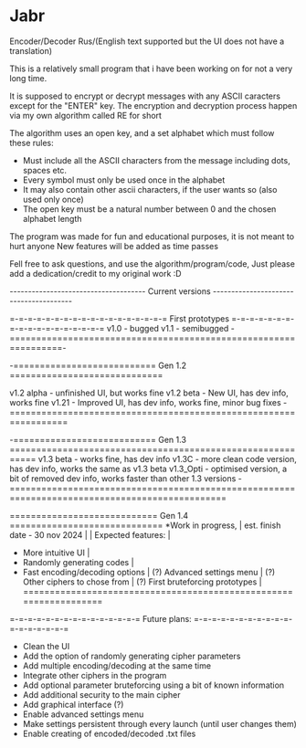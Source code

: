 # Jabr
Encoder/Decoder Rus/(English text supported but the UI does not have a translation)

This is a relatively small program that i have been working on for not a very long time.

It is supposed to encrypt or decrypt messages with any ASCII caracters except for the "ENTER" key.
The encryption and decryption process happen via my own algorithm called RE for short

The algorithm uses an open key, and a set alphabet which must follow these rules:
 - Must include all the ASCII characters from the message including dots, spaces etc.
 - Every symbol must only be used once in the alphabet
 - It may also contain other ascii characters, if the user wants so (also used only once)
 - The open key must be a natural number between 0 and the chosen alphabet length

The program was made for fun and educational purposes, it is not meant to hurt anyone
New features will be added as time passes

Fell free to ask questions, and use the algorithm/program/code, 
Just please add a dedication/credit to my original work :D




------------------------------------- Current versions ---------------------------------------

=-=-=-=-=-=-=-=-=-=-=-=-=-=-=-=-=-= First prototypes =-=-=-=-=-=-=-=-=-=-=-=-=-=-=-=-=-=
v1.0 - bugged
v1.1 - semibugged
-================================================================-

-=========================== Gen 1.2 =============================

v1.2 alpha - unfinished UI, but works fine
v1.2 beta - New UI, has dev info, works fine
v1.21 - Improved UI, has dev info, works fine, minor bug fixes
-=================================================================

-=========================== Gen 1.3 ===========================================================
v1.3 beta - works fine, has dev info
v1.3C - more clean code version, has dev info, works the same as v1.3 beta
v1.3_Opti - optimised version, a bit of removed dev info, works faster than other 1.3 versions
-===============================================================================================

============================ Gen 1.4 =============================
*Work in progress,                                               |
      est. finish date - 30 nov 2024                             |
                                                                 |
Expected features:                                               |
  - More intuitive UI                                            |
  - Randomly generating codes                                    |
  - Fast encoding/decoding options                               |
(?) Advanced settings menu                                       |
(?) Other ciphers to chose from                                  |
(?) First bruteforcing prototypes                                |
==================================================================



=-=-=-=-=-=-=-=-=-=-=-=-=-=-= Future plans: =-=-=-=-=-=-=-=-=-=-=-=-=-=-=-=-=-=
- Clean the UI
- Add the option of randomly generating cipher parameters
- Add multiple encoding/decoding at the same time
- Integrate other ciphers in the program
- Add optional parameter bruteforcing using a bit of known information
- Add additional security to the main cipher
- Add graphical interface (?)
- Enable advanced settings menu
- Make settings persistent through every launch (until user changes them)
- Enable creating of encoded/decoded .txt files
